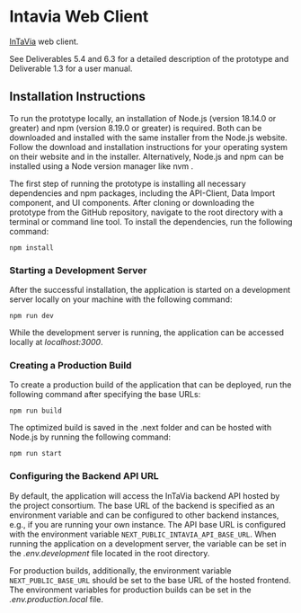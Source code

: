 # Intavia Web Client

[InTaVia](https://intavia.eu/) web client.

See Deliverables 5.4 and 6.3 for a detailed description of the prototype and Deliverable 1.3 for a user manual.

## Installation Instructions

To run the prototype locally, an installation of Node.js (version 18.14.0 or greater) and npm (version 8.19.0 or greater) is required. Both can be downloaded and installed with the same installer from the Node.js website. Follow the download and installation instructions for your operating system on their website and in the installer. Alternatively, Node.js and npm can be installed using a Node version manager like nvm .

The first step of running the prototype is installing all necessary dependencies and npm packages, including the API-Client, Data Import component, and UI components. After cloning or downloading the prototype from the GitHub repository, navigate to the root directory with a terminal or command line tool. To install the dependencies, run the following command:

`npm install`

### Starting a Development Server

After the successful installation, the application is started on a development server locally on your machine with the following command:

`npm run dev`

While the development server is running, the application can be accessed locally at _localhost:3000_.

### Creating a Production Build

To create a production build of the application that can be deployed, run the following command after specifying the base URLs:

`npm run build`

The optimized build is saved in the .next folder and can be hosted with Node.js by running the following command:

`npm run start`

### Configuring the Backend API URL

By default, the application will access the InTaVia backend API hosted by the project consortium. The base URL of the backend is specified as an environment variable and can be configured to other backend instances, e.g., if you are running your own instance.
The API base URL is configured with the environment variable `NEXT_PUBLIC_INTAVIA_API_BASE_URL`. When running the application on a development server, the variable can be set in the _.env.development_ file located in the root directory.

For production builds, additionally, the environment variable `NEXT_PUBLIC_BASE_URL` should be set to the base URL of the hosted frontend. The environment variables for production builds can be set in the _.env.production.local_ file.
